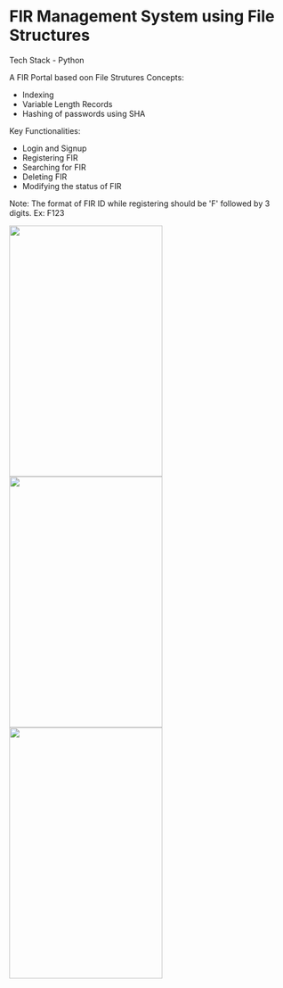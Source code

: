 # FIR Management System using File Structures

Tech Stack - Python

A FIR Portal based oon File Strutures Concepts:
- Indexing
- Variable Length Records
- Hashing of passwords using SHA

Key Functionalities:
- Login and Signup
- Registering FIR
- Searching for FIR
- Deleting FIR
- Modifying the status of FIR

Note: The format of FIR ID while registering should be 'F' followed by 3 digits. Ex: F123

<img src="https://user-images.githubusercontent.com/89032469/183235077-5ef87fb8-fa61-416d-821a-9c5ccd452cec.png" width=275 height=450>       <img src="https://user-images.githubusercontent.com/89032469/183235219-cd5b90ac-a42a-4fa1-8746-931ca1a0d0e3.jpg" width=275 height=450>         <img src="https://user-images.githubusercontent.com/89032469/183235237-d8f93e04-7865-4668-9b0c-19003f8c213c.png" width=275 height=450>
